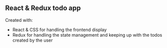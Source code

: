 ## React & Redux todo app

Created with:

- React & CSS for handling the frontend display
- Redux for handling the state management and keeping up with the todos created by the user
